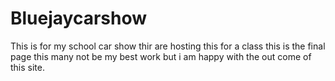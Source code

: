 # Bluejaycarshow
This is for my school car show thir are hosting this for a class this is the final page this many not be my best work but i am happy with the out come of this site.
